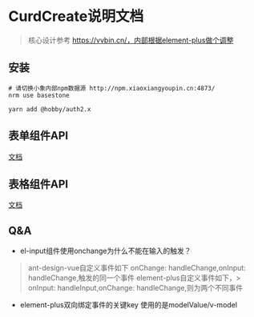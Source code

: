 # CurdCreate说明文档
> 核心设计参考 https://vvbin.cn/，内部根据element-plus做个调整

## 安装
```shell
# 请切换小象内部npm数据源 http://npm.xiaoxiangyoupin.cn:4873/
nrm use basestone

yarn add @hobby/auth2.x

```

## 表单组件API
[文档](./form.md)


## 表格组件API
[文档](./table.md)

## Q&A
- el-input组件使用onchange为什么不能在输入的触发？
> ant-design-vue自定义事件如下 onChange: handleChange,onInput: handleChange,触发的同一个事件
> element-plus自定义事件如下，>    onInput: handleInput,onChange: handleChange,则为两个不同事件

- element-plus双向绑定事件的关键key 使用的是modelValue/v-model




